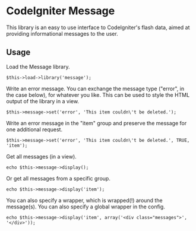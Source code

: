 CodeIgniter Message
===================

This library is an easy to use interface to CodeIgniter's flash data, aimed at providing informational messages to the user.

Usage
-----

Load the Message library.

    $this->load->library('message');

Write an error message. You can exchange the message type ("error", in the case below), for whatever you like. This can be used to style the HTML output of the library in a view.

    $this->message->set('error', 'This item couldn\'t be deleted.');

Write an error message in the "item" group and preserve the message for one additional request.

    $this->message->set('error', 'This item couldn\'t be deleted.', TRUE, 'item');

Get all messages (in a view).
	
	echo $this->message->display();

Or get all messages from a specific group.

	echo $this->message->display('item');
	
You can also specify a wrapper, which is wrapped(!) around the message(s). You can also specify a global wrapper in the config.

	echo $this->message->display('item', array('<div class="messages">', '</div>'));